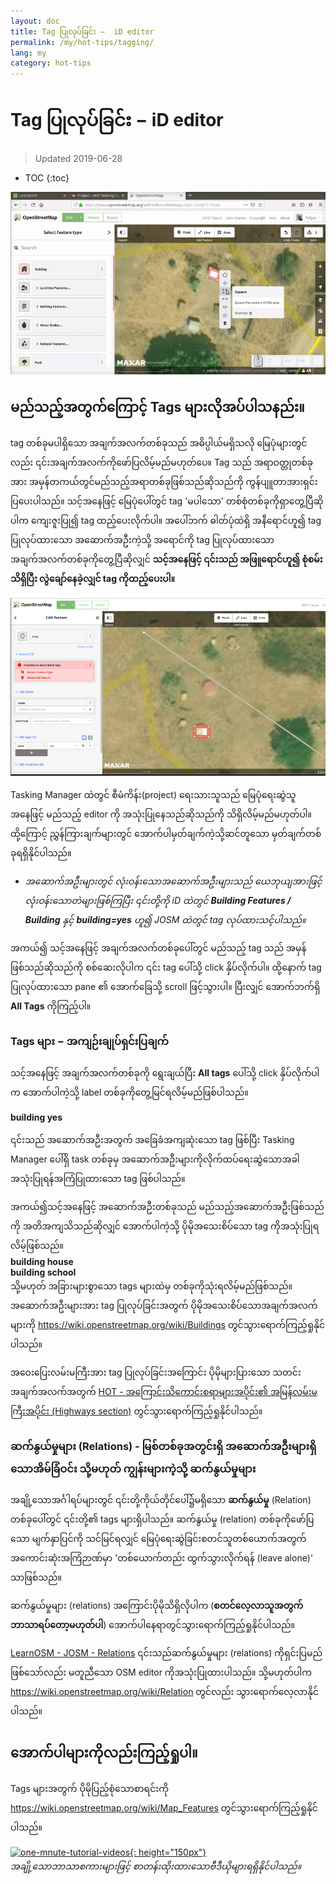 ```yaml
---
layout: doc
title: Tag ပြုလုပ်ခြင်း −  iD editor
permalink: /my/hot-tips/tagging/
lang: my
category: hot-tips
---
```


Tag ပြုလုပ်ခြင်း −  iD editor
============

> Updated 2019-06-28

- TOC
{:toc}

![tagging][]


မည်သည့်အတွက်ကြောင့် Tags များလိုအပ်ပါသနည်း။
-------------------

tag တစ်ခုမပါရှိသော အချက်အလက်တစ်ခုသည် အဓိပ္ပါယ်မရှိသလို မြေပုံများတွင်လည်း ၎င်းအချက်အလက်ကိုဖော်ပြလိမ့်မည်မဟုတ်ပေ။ Tag သည် အရာဝတ္တုတစ်ခုအား အမှန်တကယ်တွင်မည်သည့်အရာတစ်ခုဖြစ်သည်ဆိုသည်ကို ကွန်ပျူတာအားရှင်းပြပေးပါသည်။ သင့်အနေဖြင့် မြေပုံပေါ်တွင် tag 'မပါသော' တစ်စုံတစ်ခုကိုရှာတွေ့ပြီဆိုပါက ကျေးဇူးပြု၍ tag ထည့်ပေးလိုက်ပါ။ အပေါ်ဘက် ဓါတ်ပုံထဲရှိ အနီရောင်ဟူ၍ tag ပြုလုပ်ထားသော အဆောက်အဦးကဲ့သို့ အရောင်ကို tag ပြုလုပ်ထားသော အချက်အလက်တစ်ခုကိုတွေ့ပြီဆိုလျှင် **သင့်အနေဖြင့် ၎င်းသည် အဖြူရောင်ဟူ၍ စုံစမ်းသိရှိပြီး လွဲချော်နေခဲ့လျှင် tag ကိုထည့်ပေးပါ။**  

![tagged-building][]  

Tasking Manager ထဲတွင် စီမံကိန်း(project) ရေးသားသူသည် မြေပုံရေးဆွဲသူအနေဖြင့် မည်သည့် editor ကို အသုံးပြုနေသည်ဆိုသည်ကို သိရှိလိမ့်မည်မဟုတ်ပါ။ ထို့ကြောင့် ညွှန်ကြားချက်များတွင် အောက်ပါမှတ်ချက်ကဲ့သို့ဆင်တူသော မှတ်ချက်တစ်ခုရရှိနိုင်ပါသည်။  

- *အဆောက်အဦးများတွင် လုံးဝန်းသောအဆောက်အဦးများသည် ယေဘုယျအားဖြင့် လုံးဝန်းသောတဲများဖြစ်ကြပြီး ၎င်းတို့ကို iD ထဲတွင် **Building Features / Building** နှင့် **building=yes** ဟူ၍ JOSM ထဲတွင် tag လုပ်ထားသင့်ပါသည်။*  

အကယ်၍ သင့်အနေဖြင့် အချက်အလက်တစ်ခုပေါ်တွင် မည်သည့် tag သည် အမှန်ဖြစ်သည်ဆိုသည်ကို စစ်ဆေးလိုပါက ၎င်း tag ပေါ်သို့ click နှိပ်လိုက်ပါ။ ထို့နောက် tag ပြုလုပ်ထားသော pane ၏ အောက်ခြေသို့ scroll ဖြင့်သွားပါ။ ပြီးလျှင် အောက်ဘက်ရှိ **All Tags** ကိုကြည့်ပါ။

### Tags များ −  အကျဉ်းချုပ်ရှင်းပြချက် ###

သင့်အနေဖြင့် အချက်အလက်တစ်ခုကို ရွေးချယ်ပြီး **All tags** ပေါ်သို့ click နှိပ်လိုက်ပါက အောက်ပါကဲ့သို့ label တစ်ခုကိုတွေ့မြင်ရလိမ့်မည်ဖြစ်ပါသည်။  

**building    yes**  

၎င်းသည် အဆောက်အဦးအတွက် အခြေခံအကျဆုံးသော tag ဖြစ်ပြီး Tasking Manager ပေါ်ရှိ task တစ်ခုမှ အဆောက်အဦးများကိုလိုက်ထပ်ရေးဆွဲသောအခါ အသုံးပြုရန်အကြံပြုထားသော tag ဖြစ်ပါသည်။  

အကယ်၍သင့်အနေဖြင့် အဆောက်အဦးတစ်ခုသည် မည်သည့်အဆောက်အဦးဖြစ်သည်ကို အတိအကျသိသည်ဆိုလျှင် အောက်ပါကဲ့သို့ ပိုမိုအသေးစိပ်သော tag ကိုအသုံးပြုရလိမ့်ဖြစ်သည်။  
  **building   house**  
  **building   school**  
သို့မဟုတ် အခြားများစွာသော tags များထဲမှ တစ်ခုကိုသုံးရလိမ့်မည်ဖြစ်သည်။ အဆောက်အဦးများအား tag ပြုလုပ်ခြင်းအတွက် ပိုမိုအသေးစိပ်သောအချက်အလက်များကို <https://wiki.openstreetmap.org/wiki/Buildings> တွင်သွားရောက်ကြည့်ရှုနိုင်ပါသည်။  

အဝေးပြေးလမ်းမကြီးအား tag ပြုလုပ်ခြင်းအကြောင်း ပိုမိုများပြားသော သတင်းအချက်အလက်အတွက် [HOT - အကြောင်းသိကောင်းစရာများအပိုင်း၏ အမြန်လမ်းမကြီးအပိုင်း (Highways section)](/my/hot-tips/highways/) တွင်သွားရောက်ကြည့်ရှုနိုင်ပါသည်။  

### ဆက်နွယ်မှုများ (Relations) - မြစ်တစ်ခုအတွင်းရှိ အဆောက်အဦးများရှိသောအိမ်ခြံဝင်း သို့မဟုတ် ကျွန်းများကဲ့သို့ ဆက်နွယ်မှုများ ###

အချို့သောအင်္ဂါရပ်များတွင် ၎င်းတို့ကိုယ်တိုင်ပေါ်၌မရှိသော **ဆက်နွယ်မှု** (Relation) တစ်ခုပေါ်တွင် ၎င်းတို့၏ tags များရှိပါသည်။ ဆက်နွယ်မှု (relation) တစ်ခုကိုဖော်ပြသော မျက်နှာပြင်ကို သင်မြင်ရလျှင် မြေပုံရေးဆွဲခြင်းစတင်သူတစ်ယောက်အတွက် အကောင်းဆုံးအကြံဉာဏ်မှာ 'တစ်ယောက်တည်း ထွက်သွားလိုက်ရန် (leave alone)' သာဖြစ်သည်။  

ဆက်နွယ်မှုများ (relations) အကြောင်းပိုမိုသိရှိလိုပါက (**စတင်လေ့လာသူအတွက် ဘာသာရပ်တော့မဟုတ်ပါ**) အောက်ပါနေရာတွင်သွားရောက်ကြည့်ရှုနိုင်ပါသည်။  

[LearnOSM - JOSM - Relations](/my/josm/josm-relations/) ၎င်းသည်ဆက်နွယ်မှုများ (relations) ကိုရှင်းပြမည်ဖြစ်သော်လည်း မတူညီသော OSM editor ကိုအသုံးပြုထားပါသည်။ သို့မဟုတ်ပါက   
https://wiki.openstreetmap.org/wiki/Relation တွင်လည်း သွားရောက်လေ့လာနိုင်ပါသည်။

အောက်ပါများကိုလည်းကြည့်ရှုပါ။  
---------

Tags များအတွက် ပိုမိုပြည့်စုံသောစာရင်းကို <https://wiki.openstreetmap.org/wiki/Map_Features> တွင်သွားရောက်ကြည့်ရှုနိုင်ပါသည်။  

[![one-mnute-tutorial-videos]{: height="150px"}](https://www.youtube.com/playlist?list=PLb9506_-6FMHZ3nwn9heri3xjQKrSq1hN "Humanitarian OpenStreetMap Team - One minute Tutorial Videos")  
*အချို့သောဘာသာစကားများဖြင့် စာတန်းထိုးထားသောဗီဒီယိုများရရှိနိုင်ပါသည်။*  





[tagging]:/images/hot-tips/tagging.gif
[keymon]:/images/hot-tips/keymon.png
[tagged-building]:/images/hot-tips/tagged-building.png
[one-mnute-tutorial-videos]: /images/hot-tips/one-mnute-tutorial-videos.png "Humanitarian OpenStreetMap Team One-Minute Tutorial Videos"